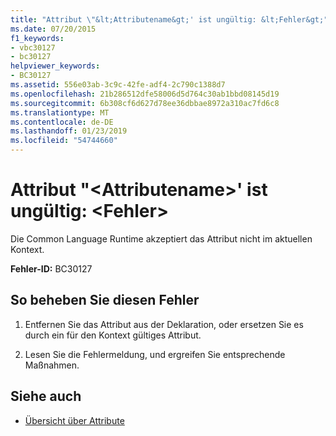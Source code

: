 ```yaml
---
title: "Attribut \"&lt;Attributename&gt;' ist ungültig: &lt;Fehler&gt;"
ms.date: 07/20/2015
f1_keywords:
- vbc30127
- bc30127
helpviewer_keywords:
- BC30127
ms.assetid: 556e03ab-3c9c-42fe-adf4-2c790c1388d7
ms.openlocfilehash: 21b286512dfe58006d5d764c30ab1bbd08145d19
ms.sourcegitcommit: 6b308cf6d627d78ee36dbbae8972a310ac7fd6c8
ms.translationtype: MT
ms.contentlocale: de-DE
ms.lasthandoff: 01/23/2019
ms.locfileid: "54744660"
---
```

# <a name="attribute-ltattributenamegt-is-not-valid-lterrorgt"></a>Attribut "&lt;Attributename&gt;' ist ungültig: &lt;Fehler&gt;
Die Common Language Runtime akzeptiert das Attribut nicht im aktuellen Kontext.  
  
 **Fehler-ID:** BC30127  
  
## <a name="to-correct-this-error"></a>So beheben Sie diesen Fehler  
  
1.  Entfernen Sie das Attribut aus der Deklaration, oder ersetzen Sie es durch ein für den Kontext gültiges Attribut.  
  
2.  Lesen Sie die Fehlermeldung, und ergreifen Sie entsprechende Maßnahmen.  
  
## <a name="see-also"></a>Siehe auch
- [Übersicht über Attribute](~/docs/visual-basic/programming-guide/concepts/attributes/index.md)
